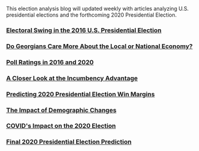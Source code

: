 This election analysis blog will updated weekly with articles analyzing U.S. presidential elections and the forthcoming 2020 Presidential Election.

### [Electoral Swing in the 2016 U.S. Presidential Election](posts/blog1.md)

### [Do Georgians Care More About the Local or National Economy?](posts/blog2.md)

### [Poll Ratings in 2016 and 2020](posts/blog3.md)

### [A Closer Look at the Incumbency Advantage](posts/blog4.md)

### [Predicting 2020 Presidential Election Win Margins](posts/blog5.md)

### [The Impact of Demographic Changes](posts/blog6.md)

### [COVID's Impact on the 2020 Election](posts/blog7.md)

### [Final 2020 Presidential Election Prediction](posts/blog8.md)